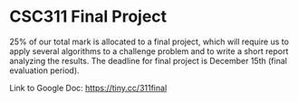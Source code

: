 # CSC311 Final Project

25% of our total mark is allocated to a final project, which will require us to apply several algorithms to a challenge problem and to write a short report analyzing the results.
The deadline for final project is December 15th (final evaluation period).

Link to Google Doc: https://tiny.cc/311final 
